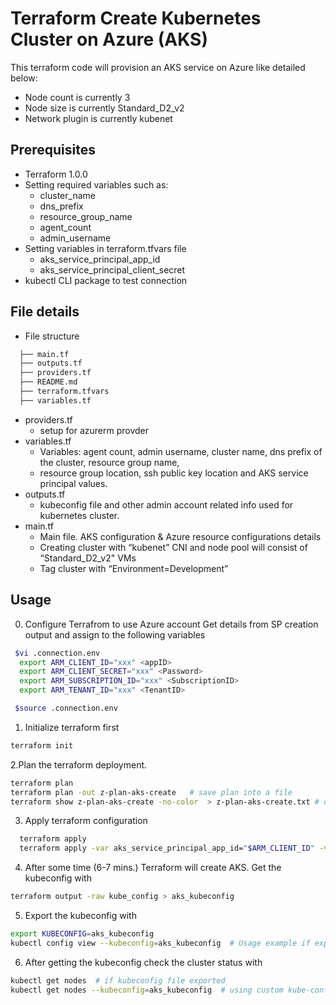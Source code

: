 # Terraform Create Kubernetes Cluster on Azure (AKS)

This terraform code will provision an AKS service on Azure like detailed below:
* Node count is currently 3
* Node size is currently Standard_D2_v2
* Network plugin is currently kubenet

## Prerequisites

* Terraform 1.0.0
* Setting required variables such as:
  - cluster_name
  - dns_prefix
  - resource_group_name
  - agent_count
  - admin_username
* Setting variables in terraform.tfvars file
  - aks_service_principal_app_id
  - aks_service_principal_client_secret
* kubectl CLI package to test connection


## File details

* File structure 
```bash
  ├── main.tf
  ├── outputs.tf
  ├── providers.tf
  ├── README.md
  ├── terraform.tfvars
  ├── variables.tf
```

* providers.tf 
  - setup for azurerm provder
* variables.tf  
  - Variables: agent count, admin username, cluster name, dns prefix of the cluster, resource group name, 
  - resource group location, ssh public key location and AKS service principal values.
* outputs.tf  
  - kubeconfig file and other admin account related info used for kubernetes cluster.
* main.tf  
  - Main file. AKS configuration & Azure resource configurations details 
  - Creating cluster with “kubenet” CNI and node pool will consist of “Standard_D2_v2" VMs
  - Tag cluster with “Environment=Development”


## Usage
0. Configure Terrafrom to use Azure account
Get details from SP creation output and assign to the following variables
```bash
 $vi .connection.env
  export ARM_CLIENT_ID="xxx" <appID>
  export ARM_CLIENT_SECRET="xxx" <Password>
  export ARM_SUBSCRIPTION_ID="xxx" <SubscriptionID>
  export ARM_TENANT_ID="xxx" <TenantID>

 $source .connection.env
```
1. Initialize terraform first
  ```bash
  terraform init
  ```
2.Plan the terraform deployment.
  ```bash
  terraform plan
  terraform plan -out z-plan-aks-create   # save plan into a file
  terraform show z-plan-aks-create -no-color  > z-plan-aks-create.txt # dump plan into plain text file
  
  ```
3. Apply terraform configuration
  ```bash
    terraform apply
    terraform apply -var aks_service_principal_app_id="$ARM_CLIENT_ID" -var aks_service_principal_client_secret="$ARM_CLIENT_SECRET"
  ```
4. After some time (6-7 mins.) Terraform will create AKS. Get the kubeconfig with
  ```bash
  terraform output -raw kube_config > aks_kubeconfig
  ```
5. Export the kubeconfig with
  ```bash
  export KUBECONFIG=aks_kubeconfig  
  kubectl config view --kubeconfig=aks_kubeconfig  # Usage example if export is not used
  ```
6. After getting the kubeconfig check the cluster status with
  ```bash
  kubectl get nodes  # if kubeconfig file exported 
  kubectl get nodes --kubeconfig=aks_kubeconfig  # using custom kube-config file
  ```